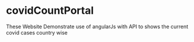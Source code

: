 # covidCountPortal
These Website Demonstrate use of angularJs with API to shows the current covid cases country wise
